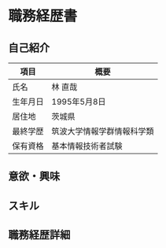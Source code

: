 # 職務経歴書

## 自己紹介

| 項目 | 概要 |
| --- | --- | 
| 氏名 | 林 直哉 |
| 生年月日 | 1995年5月8日 |
| 居住地 | 茨城県 |
| 最終学歴 | 筑波大学情報学群情報科学類 | 
| 保有資格 | 基本情報技術者試験 |

## 意欲・興味

## スキル

## 職務経歴詳細

